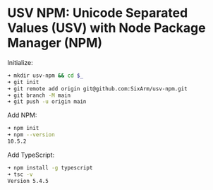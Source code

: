# USV NPM: Unicode Separated Values (USV) with Node Package Manager (NPM)

Initialize:

```sh
➜ mkdir usv-npm && cd $_
➜ git init
➜ git remote add origin git@github.com:SixArm/usv-npm.git
➜ git branch -M main
➜ git push -u origin main
```

Add NPM:

```sh
➜ npm init
➜ npm --version
10.5.2
```

Add TypeScript:

```sh
➜ npm install -g typescript
➜ tsc -v
Version 5.4.5
```

